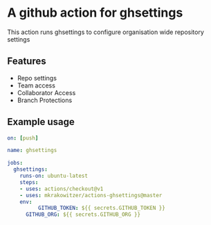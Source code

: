 # A github action for ghsettings

This action runs ghsettings to configure organisation wide repository settings

## Features

* Repo settings
* Team access
* Collaborator Access
* Branch Protections

## Example usage

```yaml
on: [push]

name: ghsettings

jobs:
  ghsettings:
    runs-on: ubuntu-latest
    steps:
    - uses: actions/checkout@v1
    - uses: mkrakowitzer/actions-ghsettings@master
    env:
          GITHUB_TOKEN: ${{ secrets.GITHUB_TOKEN }}
	  GITHUB_ORG: ${{ secrets.GITHUB_ORG }}
```
